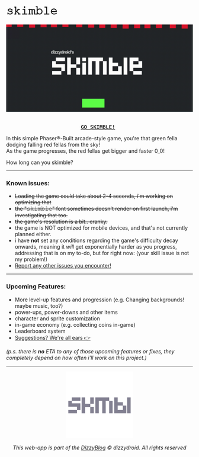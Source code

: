 # 𝚜𝚔𝚒𝚖𝚋𝚕𝚎

<div id="header" align="center">
 <img src="assets/img/skimblegif.gif">
</div>

<pre align = "center"> <b> 
<a href="https://dizzydroid.github.io/skimble/">GO SKIMBLE!</a> </b>
</pre>

In this simple Phaser®-Built arcade-style game, you're that green fella dodging falling red fellas from the sky!<br>
As the game progresses, the red fellas get bigger and faster 0_0!<br>

How long can you skimble?

______________________________________
### Known issues: 
- ~~Loading the game could take about 2-4 seconds, i'm working on optimizing that~~
- ~~the "𝚜𝚔𝚒𝚖𝚋𝚕𝚎" font sometimes doesn't render on first launch, i'm investigating that too.~~
- ~~the game's resolution is a bit.. cranky.~~
- the game is NOT optimized for mobile devices, and that's not currently planned either.
- i have <b>not</b> set any conditions regarding the game's difficulty decay onwards, meaning it <i>will</i> get exponentially harder as you progress, addressing that is on my to-do, but for right now: (your skill issue is not my problem!)
- [Report any other issues you encounter!](https://github.com/dizzydroid/skimble/issues)
___________________________________________________________

### Upcoming Features: 
- More level-up features and progression (e.g. Changing backgrounds! maybe music, too?)
- power-ups, power-downs and other items
- character and sprite customization
- in-game economy (e.g. collecting coins in-game)
- Leaderboard system
- [Suggestions? We're all ears 👉️ ](https://github.com/dizzydroid/skimble/discussions)

<i>(p.s. there is <b>no</b> ETA to any of those upcoming features or fixes, they completely depend on how often i'll work on this project.)
___________________________________________________________

<div id="footer" align="center">
 <img src="assets/img/skmbl_logo.png">
</div>


<p align="center"> This web-app is part of the <a href = "https://dizzydroid.github.io/blog.html">DizzyBlog</a> © dizzydroid. All rights reserved </p>


